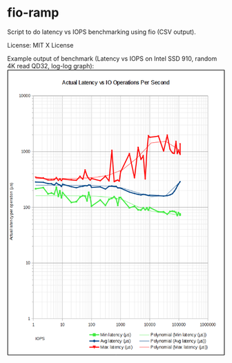 # fio-ramp
Script to do latency vs IOPS benchmarking using fio (CSV output).

License: MIT X License

Example output of benchmark (Latency vs IOPS on Intel SSD 910, random 4K read QD32, log-log graph):
<img src="https://raw.githubusercontent.com/mikkorantalainen/fio-ramp/master/example-intel-ssd-910-latency-vs-iops-qd32.png">
